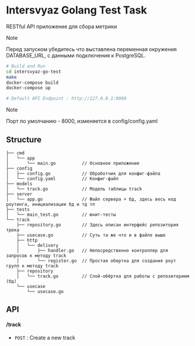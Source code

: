 # Intersvyaz Golang Test Task
RESTful API приложение для сбора метрики

> [!NOTE]
> Перед запуском убедитесь что выставлена переменная окружения DATABASE_URL, с данными подключения к PostgreSQL.

```bash
# Build and Run
cd intersvyaz-go-test
make
docker-compose build
docker-compose up

# Default API Endpoint : http://127.0.0.1:8000
```

> [!NOTE]
> Порт по умолчанию - 8000, изменяется в config/config.yaml

## Structure
```
├── cmd
│   └── app
│       └── main.go          // Основное приложение
├── config
│   ├── config.go            // Обработчик для конфиг-файла
│   └── config.yaml          // Конфиг-файл
├── models
│   └── track.go             // Модель таблицы track
├── server
│   └── app.go               // Файл сервера + бд, здесь весь код роутинга, инициализации бд и тд тп
├── tests
│   └── main_test.go         // юнит-тесты
└── track
    ├── repository.go        // Здесь описан интерфейс репозитория трека
    ├── usecase.go           // Суть та же что и в файле выше
    ├── http
    │   └── delivery
    │       ├── handler.go   // Непосредственно контроллер для запросов к методу track
    │       └── register.go  // Простая обертка для создания роут групп к методу track
    ├── repository
    │   └── track.go         // Слой-обёртка для работы с репозиторием (бд)
    └── usecase
        └── usecase.go
```

## API

#### /track
* `POST` : Create a new track
